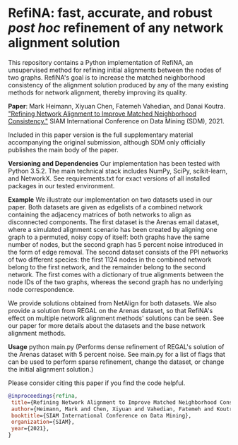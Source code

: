 # RefiNA: fast, accurate, and robust <em>post hoc</em> refinement of any network alignment solution
This repository contains a Python implementation of RefiNA, an unsupervised method for refining initial alignments between the nodes of two graphs.  RefiNA's goal is to increase the matched neighborhood consistency of the alignment solution produced by any of the many existing methods for network alignment, thereby improving its quality. 

**Paper**: Mark Heimann, Xiyuan Chen, Fatemeh Vahedian, and Danai Koutra. <a href="https://gemslab.github.io/papers/heimann-2021-RefiNA.pdf">"Refining Network Alignment to Improve Matched Neighborhood Consistency."</a> SIAM International Conference on Data Mining (SDM), 2021.

Included in this paper version is the full supplementary material accompanying the original submission, although SDM only officially publishes the main body of the paper.  

**Versioning and Dependencies**
Our implementation has been tested with Python 3.5.2.  The main technical stack includes NumPy, SciPy, scikit-learn, and NetworkX.  See requirements.txt for exact versions of all installed packages in our tested environment. 

**Example**
We illustrate our implementation on two datasets used in our paper.  Both datasets are given as edgelists of a combined network containing the adjacency matrices of both networks to align as disconnected components.  The first dataset is the Arenas email dataset, where a simulated alignment scenario has been created by aligning one graph to a permuted, noisy copy of itself: both graphs have the same number of nodes, but the second graph has 5 percent noise introduced in the form of edge removal. The second dataset consists of the PPI networks of two different species: the first 1124 nodes in the combined network belong to the first network, and the remainder belong to the second network.  The first comes with a dictionary of true alignments between the node IDs of the two graphs, whereas the second graph has no underlying node correspondence.  

We provide solutions obtained from NetAlign for both datasets.  We also provide a solution from REGAL on the Arenas dataset, so that RefiNA's effect on multiple network alignment methods' solutions can be seen.  See our paper for more details about the datasets and the base network alignment methods.

**Usage**
python main.py   (Performs dense refinement of REGAL's solution of the Arenas dataset with 5 percent noise.  See main.py for a list of flags that can be used to perform sparse refinement, change the dataset, or change the initial alignment solution.)

Please consider citing this paper if you find the code helpful. 
```bibtex
@inproceedings{refina,
 title={Refining Network Alignment to Improve Matched Neighborhood Consistency},
 author={Heimann, Mark and Chen, Xiyuan and Vahedian, Fatemeh and Koutra, Danai},
 booktitle={SIAM International Conference on Data Mining},
 organization={SIAM},
 year={2021},
}
```





